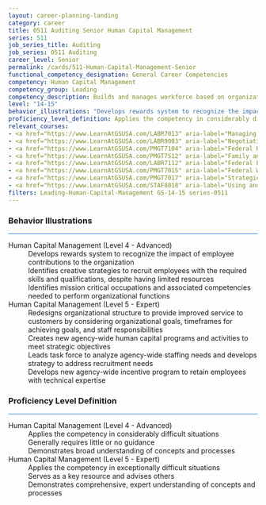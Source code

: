 ```yaml
---
layout: career-planning-landing
category: career
title: 0511 Auditing Senior Human Capital Management
series: 511
job_series_title: Auditing
job_series: 0511 Auditing
career_level: Senior
permalink: /cards/511-Human-Capital-Management-Senior
functional_competency_designation: General Career Competencies
competency: Human Capital Management
competency_group: Leading
competency_description: Builds and manages workforce based on organizational goals, budget considerations, and staffing needs; ensures that employees are appropriately recruited, selected, appraised, and rewarded; takes action to address performance problems; manages a multi-sector workforce and a variety of work situations
level: "14-15"
behavior_illustrations: "Develops rewards system to recognize the impact of employee contributions to the organization ? Identifies creative strategies to recruit employees with the required skills and qualifications, despite having limited resources ? Identifies mission critical occupations and associated competencies needed to perform organizational functions ? Redesigns organizational structure to provide improved service to customers by considering organizational goals, timeframes for achieving goals, and staff responsibilities ? Creates new agency-wide human capital programs and activities to meet strategic objectives ? Leads task force to analyze agency-wide staffing needs and develops strategy to address recruitment needs ? Develops new agency-wide incentive program to retain employees with technical expertise"
proficiency_level_definition: Applies the competency in considerably difficult situations ? Generally requires little or no guidance ? Demonstrates broad understanding of concepts and processes ? Applies the competency in exceptionally difficult situations ? Serves as a key resource and advises others ? Demonstrates comprehensive, expert understanding of concepts and processes
relevant_courses: 
- <a href="https://www.LearnAtGSUSA.com/LABR7013" aria-label="Managing Employee Conduct and Performance (LABR7011), GSU - https://www.LearnAtGSUSA.com/LABR7013">Managing Employee Conduct and Performance (LABR7011), GSU</a>
- <a href="https://www.LearnAtGSUSA.com/LABR9003" aria-label="Negotiating Federal Labor Agreements (LABR9001), GSU - https://www.LearnAtGSUSA.com/LABR9003">Negotiating Federal Labor Agreements (LABR9001), GSU</a>
- <a href="https://www.LearnAtGSUSA.com/PMGT7104" aria-label="Federal Human Resources Management for Supervisors and Managers (PMGT7102), GSU - https://www.LearnAtGSUSA.com/PMGT7104">Federal Human Resources Management for Supervisors and Managers (PMGT7102), GSU</a>
- <a href="https://www.LearnAtGSUSA.com/PMGT7512" aria-label="Family and Medical Leave Act for Supervisors and HR Practitioners (PMGT7510), GSU - https://www.LearnAtGSUSA.com/PMGT7512">Family and Medical Leave Act for Supervisors and HR Practitioners (PMGT7510), GSU</a>
- <a href="https://www.LearnAtGSUSA.com/LABR7112" aria-label="Federal Employee Relations (Basic) (LABR7110), GSU - https://www.LearnAtGSUSA.com/LABR7112">Federal Employee Relations (Basic) (LABR7110), GSU</a>
- <a href="https://www.LearnAtGSUSA.com/PMGT7015" aria-label="Federal Workforce Analysis and Planning (PMGT7013), GSU - https://www.LearnAtGSUSA.com/PMGT7015">Federal Workforce Analysis and Planning (PMGT7013), GSU</a>
- <a href="https://www.LearnAtGSUSA.com/PMGT7017" aria-label="Strategic Human Capital Management (PMGT7015), GSU - https://www.LearnAtGSUSA.com/PMGT7017">Strategic Human Capital Management (PMGT7015), GSU</a>
- <a href="https://www.LearnAtGSUSA.com/STAF8018" aria-label="Using and Presenting HR Data for Organizational Decisions (STAF8016), GSU - https://www.LearnAtGSUSA.com/STAF8018">Using and Presenting HR Data for Organizational Decisions (STAF8016), GSU</a>
filters: Leading-Human-Capital-Management GS-14-15 series-0511
---
```


<div class="desktop:grid-col-6 margin-y-3">
  <div class="border-top-2 bg-white padding-3 shadow-5 height-full members-hover border-1px button-border border-top-blue radius-lg card-text-color">
    <h3>Behavior Illustrations</h3>
    <hr style="background-color: #1b74e0 !important;"/>
    <dl class="text-base card-content-color"><dt>Human Capital Management (Level 4 - Advanced)</dt><dd>Develops rewards system to recognize the impact of employee contributions to the organization </dd><dd> Identifies creative strategies to recruit employees with the required skills and qualifications, despite having limited resources </dd><dd> Identifies mission critical occupations and associated competencies needed to perform organizational functions</dd><dt>Human Capital Management (Level 5 - Expert)</dt><dd>Redesigns organizational structure to provide improved service to customers by considering organizational goals, timeframes for achieving goals, and staff responsibilities </dd><dd> Creates new agency-wide human capital programs and activities to meet strategic objectives </dd><dd> Leads task force to analyze agency-wide staffing needs and develops strategy to address recruitment needs </dd><dd> Develops new agency-wide incentive program to retain employees with technical expertise</dd></dl>
  </div>
</div>
<div class="desktop:grid-col-6 margin-y-3">
  <div class="border-top-2 bg-white padding-3 shadow-5 height-full members-hover border-1px button-border border-top-blue radius-lg card-text-color">
    <h3>Proficiency Level Definition</h3>
     <hr style="background-color: #1b74e0 !important;"/>
    <dl class="text-base card-content-color"><dt>Human Capital Management (Level 4 - Advanced)</dt><dd>Applies the competency in considerably difficult situations </dd><dd> Generally requires little or no guidance </dd><dd> Demonstrates broad understanding of concepts and processes</dd><dt>Human Capital Management (Level 5 - Expert)</dt><dd>Applies the competency in exceptionally difficult situations </dd><dd> Serves as a key resource and advises others </dd><dd> Demonstrates comprehensive, expert understanding of concepts and processes</dd></dl>
  </div>
</div>